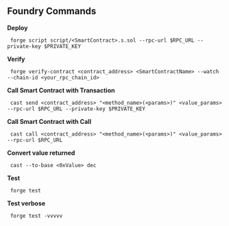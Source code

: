 ## Foundry Commands

**Deploy**

```
 forge script script/<SmartContract>.s.sol --rpc-url $RPC_URL --private-key $PRIVATE_KEY
```

**Verify**

```
 forge verify-contract <contract_address> <SmartContractName> --watch --chain-id <your_rpc_chain_id>
```

**Call Smart Contract with Transaction**

```
 cast send <contract_address> "<method_name>(<params>)" <value_params> --rpc-url $RPC_URL --private-key $PRIVATE_KEY
```

**Call Smart Contract with Call**

```
 cast call <contract_address> "<method_name>(<params>)" <value_params> --rpc-url $RPC_URL
```

**Convert value returned**

```
 cast --to-base <0xValue> dec
```

**Test**

```
 forge test  
```

**Test verbose**

```
 forge test -vvvvv
```